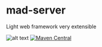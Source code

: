 # mad-server
Light web framework very extensible

![alt text](https://travis-ci.org/albertoteloko/mad-server.svg?branch=master)
[![Maven Central](https://img.shields.io/maven-central/v/com.github.acsgh.mad.scala/core_1.12.svg?label=Maven%20Central)](https://search.maven.org/search?q=g:%22com.github.acsgh.mad.scala%22%20AND%20a:%22core_2.12%22)
